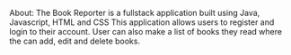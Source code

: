 About:
The Book Reporter is a fullstack application built using Java, Javascript, HTML and CSS
This application allows users to register and login to their account. User can also make a list of books they read where the can add, edit and delete books.

